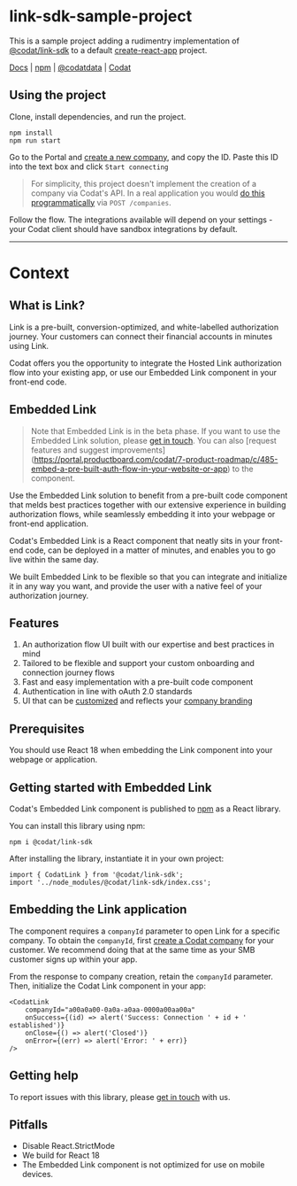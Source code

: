 # link-sdk-sample-project

This is a sample project adding a rudimentry implementation of [@codat/link-sdk](https://www.npmjs.com/package/@codat/link-sdk) to a default [create-react-app](https://reactjs.org/docs/create-a-new-react-app.html) project.

[Docs](https://docs.codat.io/docs/authorize-embedded-link) | [npm](https://www.npmjs.com/package/@codat/link-sdk) | [@codatdata](https://github.com/codatio) | [Codat](https://www.codat.io/)

## Using the project

Clone, install dependencies, and run the project.

```
npm install
npm run start
```

Go to the Portal and [create a new company](https://docs.codat.io/docs/portal-managing-companies#add-a-new-company), and copy the ID. Paste this ID into the text box and click `Start connecting`

> For simplicity, this project doesn't implement the creation of a company via Codat's API. In a real application you would [do this programmatically](https://docs.codat.io/reference/createcompany) via `POST /companies`.

Follow the flow. The integrations available will depend on your settings - your Codat client should have sandbox integrations by default.

---

# Context

## What is Link?

Link is a pre-built, conversion-optimized, and white-labelled authorization journey. Your customers can connect their financial accounts in minutes using Link.

Codat offers you the opportunity to integrate the Hosted Link authorization flow into your existing app, or use our Embedded Link component in your front-end code.

## Embedded Link

> Note that Embedded Link is in the beta phase. If you want to use the Embedded Link solution, please [get in touch](mailto:embedded-link@codat.io). 
> You can also [request features and suggest improvements] (https://portal.productboard.com/codat/7-product-roadmap/c/485-embed-a-pre-built-auth-flow-in-your-website-or-app) to the component.

Use the Embedded Link solution to benefit from a pre-built code component that melds best practices together with our extensive experience in building authorization flows, while seamlessly embedding it into your webpage or front-end application. 

Codat's Embedded Link is a React component that neatly sits in your front-end code, can be deployed in a matter of minutes, and enables you to go live within the same day. 

We built Embedded Link to be flexible so that you can integrate and initialize it in any way you want, and provide the user with a native feel of your authorization journey. 

## Features

1. An authorization flow UI built with our expertise and best practices in mind
2. Tailored to be flexible and support your custom onboarding and connection journey flows
3. Fast and easy implementation with a pre-built code component
4. Authentication in line with oAuth 2.0 standards 
5. UI that can be [customized](doc:set-up-link) and reflects your [company branding](doc:set-up-your-company-branding)

## Prerequisites

You should use React 18 when embedding the Link component into your webpage or application.

## Getting started with Embedded Link

Codat's Embedded Link component is published to <a class="external" href="https://www.npmjs.com/package/@codat/link-sdk" target="_blank">npm</a> as a React library. 

You can install this library using npm:
```
npm i @codat/link-sdk
```
After installing the library, instantiate it in your own project:
```
import { CodatLink } from '@codat/link-sdk';
import '../node_modules/@codat/link-sdk/index.css';
```
## Embedding the Link application

The component requires a `companyId` parameter to open Link for a specific company. To obtain the `companyId`, first [create a Codat company](https://docs.codat.io/docs/managing-companies) for your customer. We recommend doing that at the same time as your SMB customer signs up within your app. 

From the response to company creation, retain the `companyId` parameter. Then, initialize the Codat Link component in your app:
```
<CodatLink
    companyId="a00a0a00-0a0a-a0aa-0000a00aa00a"
    onSuccess={(id) => alert('Success: Connection ' + id + ' established')}
    onClose={() => alert('Closed')}
    onError={(err) => alert('Error: ' + err)}
/>
```
## Getting help

To report issues with this library, please [get in touch](mailto:embedded-link@codat.io) with us.

## Pitfalls

- Disable React.StrictMode
- We build for React 18
- The Embedded Link component is not optimized for use on mobile devices.
